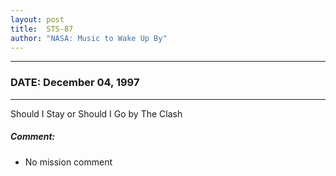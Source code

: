 ```yaml
---
layout: post
title:  STS-87
author: "NASA: Music to Wake Up By"
---
```


----
### DATE: December 04, 1997
----
Should I Stay or Should I Go by The Clash

##### Comment:
* No mission comment
